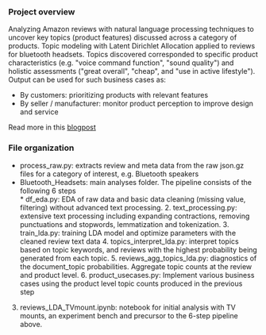 ### Project overview
Analyzing Amazon reviews with natural language processing techniques to uncover key topics (product features) discussed across a category of products. Topic modeling with Latent Dirichlet Allocation applied to reviews for bluetooth headsets. Topics discovered corresponded to specific product characteristics (e.g. "voice command function", "sound quality") and holistic assessments ("great overall", "cheap", and "use in active lifestyle"). Output can be used for such business cases as:
- By customers: prioritizing products with relevant features  
- By seller / manufacturer: monitor product perception to improve design and service

Read more in this [blogpost](https://nycdatascience.com/blog/student-works/learning-category-wise-product-features-from-amazon-reviews/)

### File organization
- process_raw.py: extracts review and meta data from the raw json.gz files for a category of interest, e.g. Bluetooth speakers
- Bluetooth_Headsets: main analyses folder. The pipeline consists of the following 6 steps  
        * df_eda.py: EDA of raw data and basic data cleaning (missing value, filtering) without advanced text processing.
    2. text_processing.py: extensive text processing including expanding contractions, removing punctuations and stopwords, lemmatization and tokenization.
    3. train_lda.py: training LDA model and optimize parameters with the cleaned review text data
    4. topics_interpret_lda.py: interpret topics based on topic keywords, and reviews with the highest probability being generated from each topic. 
    5. reviews_agg_topics_lda.py: diagnostics of the document_topic probabilities. Aggregate topic counts at the review and product level.
    6. product_usecases.py: Implement various business cases using the product level topic counts produced in the previous step 
3. reviews_LDA_TVmount.ipynb: notebook for initial analysis with TV mounts, an experiment bench and precursor to the 6-step pipeline above.
